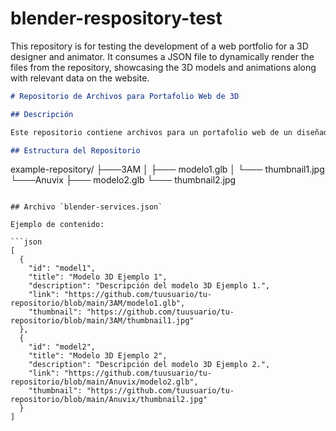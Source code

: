# blender-respository-test
This repository is for testing the development of a web portfolio for a 3D designer and animator. It consumes a JSON file to dynamically render the files from the repository, showcasing the 3D models and animations along with relevant data on the website.
 
```markdown
# Repositorio de Archivos para Portafolio Web de 3D

## Descripción

Este repositorio contiene archivos para un portafolio web de un diseñador y animador 3D. Incluye modelos 3D y miniaturas que seran consumidas por una pagina web para hacer las respectivas pruebas.

## Estructura del Repositorio

```
example-repository/
├───3AM
│   ├─── modelo1.glb
│   └─── thumbnail1.jpg
└───Anuvix
    ├─── modelo2.glb
    └─── thumbnail2.jpg
```

## Archivo `blender-services.json`

Ejemplo de contenido:

```json
[
  {
    "id": "model1",
    "title": "Modelo 3D Ejemplo 1",
    "description": "Descripción del modelo 3D Ejemplo 1.",
    "link": "https://github.com/tuusuario/tu-repositorio/blob/main/3AM/modelo1.glb",
    "thumbnail": "https://github.com/tuusuario/tu-repositorio/blob/main/3AM/thumbnail1.jpg"
  },
  {
    "id": "model2",
    "title": "Modelo 3D Ejemplo 2",
    "description": "Descripción del modelo 3D Ejemplo 2.",
    "link": "https://github.com/tuusuario/tu-repositorio/blob/main/Anuvix/modelo2.glb",
    "thumbnail": "https://github.com/tuusuario/tu-repositorio/blob/main/Anuvix/thumbnail2.jpg"
  }
]
```
 
